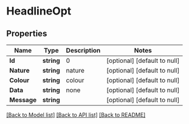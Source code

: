 # HeadlineOpt

## Properties
Name | Type | Description | Notes
------------ | ------------- | ------------- | -------------
**Id** | **string** | 0 | [optional] [default to null]
**Nature** | **string** | nature | [optional] [default to null]
**Colour** | **string** | colour | [optional] [default to null]
**Data** | **string** | none | [optional] [default to null]
**Message** | **string** |  | [optional] [default to null]

[[Back to Model list]](../README.md#documentation-for-models) [[Back to API list]](../README.md#documentation-for-api-endpoints) [[Back to README]](../README.md)

